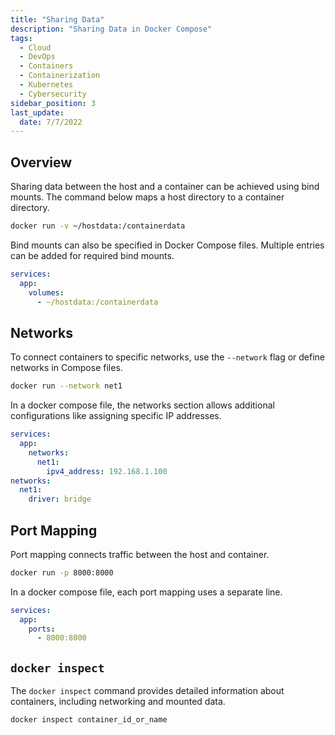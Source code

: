 ```yaml
---
title: "Sharing Data"
description: "Sharing Data in Docker Compose"
tags:
  - Cloud
  - DevOps
  - Containers
  - Containerization
  - Kubernetes
  - Cybersecurity
sidebar_position: 3
last_update:
  date: 7/7/2022
---
```



## Overview

Sharing data between the host and a container can be achieved using bind mounts. The command below maps a host directory to a container directory.

```bash
docker run -v ~/hostdata:/containerdata
```  

Bind mounts can also be specified in Docker Compose files. Multiple entries can be added for required bind mounts.   

```yaml
services:
  app:
    volumes:
      - ~/hostdata:/containerdata
```  

## Networks

To connect containers to specific networks, use the `--network` flag or define networks in Compose files.  

```bash
docker run --network net1
```  

In a docker compose file, the networks section allows additional configurations like assigning specific IP addresses.    

```yaml
services:
  app:
    networks:
      net1:
        ipv4_address: 192.168.1.100
networks:
  net1:
    driver: bridge
```  

## Port Mapping

Port mapping connects traffic between the host and container.  

```bash
docker run -p 8000:8000
```  

In a docker compose file, each port mapping uses a separate line.

```yaml
services:
  app:
    ports:
      - 8000:8000
```  

## `docker inspect`

The `docker inspect` command provides detailed information about containers, including networking and mounted data.  

```bash
docker inspect container_id_or_name
```  
